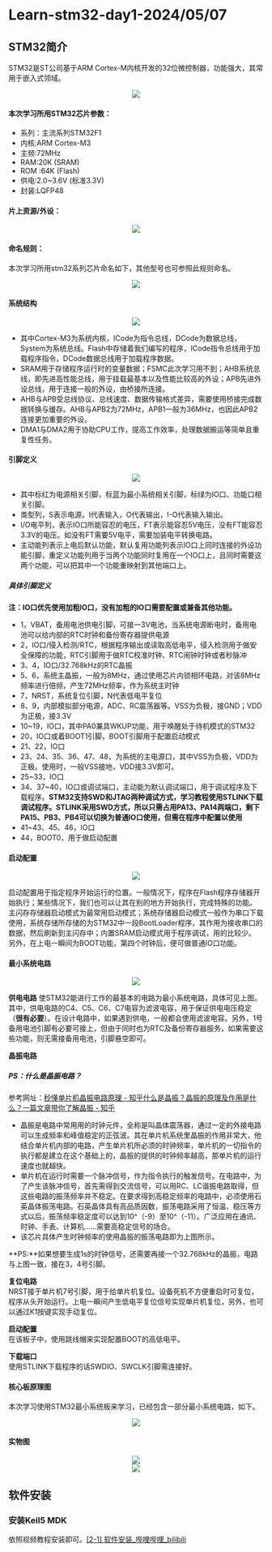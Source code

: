 # Learn-stm32-day1-2024/05/07
## STM32简介
STM32是ST公司基于ARM Cortex-M内核开发的32位微控制器，功能强大，其常用于嵌入式领域。  
<div align=center>
<img src="https://github.com/Fu0804/Learn-stm32/assets/151499353/89d91ae5-e450-482a-872e-7822b5405f61">
</div>

#### 本次学习所用STM32芯片参数：  
* 系列：主流系列STM32F1
* 内核:ARM Cortex-M3
* 主频:72MHz
* RAM:20K (SRAM)
* ROM :64K (Flash)
* 供电:2.0~3.6V (标准3.3V)
* 封装:LQFP48
  
#### 片上资源/外设：
<div align=center>
<img src="https://github.com/Fu0804/Learn-stm32/assets/151499353/5b3a45f0-74f3-44ff-9a6c-8e9fef0498b3">
</div>

#### 命名规则：
本次学习所用stm32系列芯片命名如下，其他型号也可参照此规则命名。
<div align=center>
<img src="https://github.com/Fu0804/Learn-stm32/assets/151499353/a509f847-a062-4405-82f6-40f8204ab358">
</div>

#### 系统结构
<div align=center>
<img src="https://github.com/Fu0804/Learn-stm32/assets/151499353/eb912069-cc1b-42fc-95bd-1e680cf5c957">
</div>
  
* 其中Cortex-M3为系统内核，ICode为指令总线，DCode为数据总线，System为系统总线。Flash中存储着我们编写的程序，ICode指令总线用于加载程序指令，DCode数据总线用于加载程序数据。  
* SRAM用于存储程序运行时的变量数据；FSMC此次学习用不到；AHB系统总线，即先进高性能总线，用于挂载最基本以及性能比较高的外设；APB先进外设总线，用于连接一般的外设，由桥接所连接。  
* AHB与APB受总线协议、总线速度、数据传输格式差异，需要使用桥接完成数据转换与缓存。AHB与APB2为72MHz，APB1一般为36MHz，也因此APB2连接更加重要的外设。  
* DMA1与DMA2用于协助CPU工作，提高工作效率，处理数据搬运等简单且重复性任务。  

#### 引脚定义
<div align=center>
<img src="https://github.com/Fu0804/Learn-stm32/assets/151499353/f661d0c8-6f78-436d-a0e7-9622edc914ba">
</div>

* 其中标红为电源相关引脚，标蓝为最小系统相关引脚，标绿为IO口、功能口相关引脚。
* 类型列，S表示电源，I代表输入，O代表输出，I-O代表输入输出。
* I/O电平列，表示IO口所能容忍的电压，FT表示能容忍5V电压，没有FT能容忍3.3V的电压。如没有FT需要5V电平，需要加装电平转换电路。
* 主动能列表示上电后默认功能，默认复用功能列表示IO口上同时连接的外设功能引脚，重定义功能列用于当两个功能同时复用在一个IO口上，且同时需要这两个功能，可以把其中一个功能重映射到其他端口上。
##### 具体引脚定义
**注：IO口优先使用加粗IO口，没有加粗的IO口需要配置或兼备其他功能。**  
* 1，VBAT，备用电池供电引脚，可接一3V电池，当系统电源断电时，备用电池可以给内部的RTC时钟和备份寄存器提供电源
* 2，IO口/侵入检测/RTC，根据程序输出或读取高低电平，侵入检测用于做安全保障的功能，RTC引脚用于做RTC校准时钟、RTC闹钟时钟或者秒脉冲
* 3、4，IO口/32.768kHz的RTC晶振
* 5、6，系统主晶振，一般为8MHz，通过使用芯片内锁相环电路，对该8MHz频率进行倍频，产生72MHz频率，作为系统主时钟
* 7，NRST，系统复位引脚，N代表低电平复位
* 8、9，内部模拟部分电源，ADC、RC震荡器等。VSS为负极，接GND；VDD为正极，接3.3V
* 10~19，IO口，其中PA0兼具WKUP功能，用于唤醒处于待机模式的STM32
* 20，IO口或着BOOT1引脚，BOOT引脚用于配置启动模式
* 21、22，IO口
* 23、24、35、36、47、48，为系统的主电源口，其中VSS为负极，VDD为正极。使用时，一般VSS接地，VDD接3.3V即可。
* 25~33，IO口
* 34、37~40，IO口或调试端口，主动能为默认调试端口，用于调试程序及下载程序。**STM32支持SWD和JTAG两种调试方式，学习教程使用STLINK下载调试程序。STLINK采用SWD方式，所以只需占用PA13、PA14两端口，剩下PA15、PB3、PB4可以切换为普通IO口使用，但需在程序中配置以使用**
* 41~43、45、46，IO口
* 44，BOOT0，用于做启动配置

#### 启动配置
<div align=center>
<img src="https://github.com/Fu0804/Learn-stm32/assets/151499353/80cca053-7cbf-4727-ada7-a5480fa08be2">
</div>
  
启动配置用于指定程序开始运行的位置。一般情况下，程序在Flash程序存储器开始执行；某些情况下，我们也可以让其在别的地方开始执行，完成特殊的功能。  
主闪存存储器启动模式为最常用启动模式；系统存储器启动模式一般作为串口下载使用，系统存储所存储的为STM32中一段BootLoader程序，其作用为接收串口的数据，然后刷新到主闪存中；内置SRAM启动模式用于程序调试，用的比较少。  
另外，在上电一瞬间为BOOT功能，第四个时钟后，便可做普通IO口功能。

#### 最小系统电路
<div align=center>
<img src="https://github.com/Fu0804/Learn-stm32/assets/151499353/09c9ccf6-8078-4d20-939d-947c6e0546c7">
</div>

**供电电路**
使STM32能进行工作的最基本的电路为最小系统电路，具体可见上图。  
其中，供电电路的C4、C5、C6、C7电容为滤波电容，用于保证供电电压稳定（**很有必要**）。在设计电路中，如果遇到供电，一般都会使用滤波电容。另外，1号备用电池引脚有必要可接上，但由于同时也为RTC及备份寄存器服务，如果需要这些功能，则无需接备用电池，引脚悬空即可。  

**晶振电路**  
##### PS：什么是晶振电路？
参考网址：[秒懂单片机晶振电路原理 - 知乎](https://zhuanlan.zhihu.com/p/72583737)[什么是晶振？晶振的原理及作用是什么？一篇文章带你了解晶振 - 知乎](https://zhuanlan.zhihu.com/p/526858084)
- 晶振是电路中常用用的时钟元件，全称是叫晶体震荡器，通过一定的外接电路可以生成频率和峰值稳定的正弦波。其在单片机系统里晶振的作用非常大，他结合单片机内部的电路，产生单片机所必须的时钟频率，单片机的一切指令的执行都是建立在这个基础上的，晶振的提供的时钟频率越高，那单片机的运行速度也就越快。
- 单片机在运行时需要一个脉冲信号，作为指令执行的触发信号。在电路中，为了产生该脉冲信号，首先需得到交流信号，可以用RC、LC谐振电路取得，但这些电路的振荡频率并不稳定。在要求得到高稳定频率的电路中，必须使用石英晶体振荡电路。石英晶体具有高品质因数，振荡电路采用了恒温、稳压等方式以后，振荡频率稳定度可以达到10^（-9）至10^（-11）。广泛应用在通讯、时钟、手表、计算机……需要高稳定信号的场合。
- 该芯片具体产生时钟频率的使用晶振的振荡电路即为上图所示。

**PS:**如果想要生成1s的时钟信号，还需要再接一个32.768kHz的晶振，电路与上图一致，接在3，4号引脚。  

**复位电路**  
NRST接于单片机7号引脚，用于给单片机复位。设备死机不方便重启时可复位，程序从头开始运行。上电一瞬间产生低电平复位信号实现单片机复位，另外，也可以通过K1按键实现手动复位。  

**启动配置**  
在该板子中，使用跳线帽来实现配置BOOT的高低电平。  

**下载端口**  
使用STLINK下载程序的话SWDIO、SWCLK引脚需连接好。  

#### 核心板原理图  
本次学习使用STM32最小系统板来学习，已经包含一部分最小系统电路，如下。  
<div align=center>
<img src="https://github.com/Fu0804/Learn-stm32/assets/151499353/8433a45a-a4b3-49f9-b81c-9e35c9e87647">
</div>

#### 实物图
<div align=center>
<img src="https://github.com/Fu0804/Learn-stm32/assets/151499353/d5401ce1-4b18-40af-b9f7-9e111cf3bc37">
</div>

<div align=center>
<img src="https://github.com/Fu0804/Learn-stm32/assets/151499353/b2c5c7e7-1bad-458a-a518-947b8a2bdbf5">
</div>

## 软件安装
### 安装Keil5 MDK
依照视频教程安装即可。[[2-1] 软件安装_哔哩哔哩_bilibili](https://www.bilibili.com/video/BV1th411z7sn/?p=3&spm_id_from=pageDriver&vd_source=6a76004ab22d8805367a30ab5bb4d4f0)  

